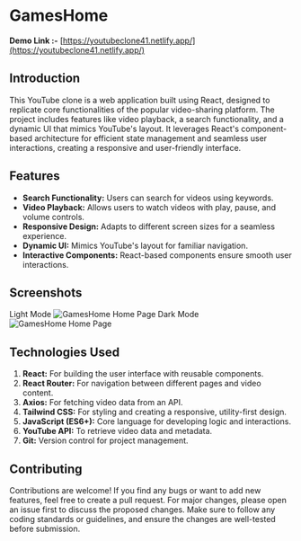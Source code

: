 # GamesHome

**Demo Link :-** [https://youtubeclone41.netlify.app/](https://youtubeclone41.netlify.app/)

## Introduction

This YouTube clone is a web application built using React, designed to replicate core functionalities of the popular video-sharing platform. The project includes features like video playback, a search functionality, and a dynamic UI that mimics YouTube's layout. It leverages React's component-based architecture for efficient state management and seamless user interactions, creating a responsive and user-friendly interface.

## Features

- **Search Functionality:** Users can search for videos using keywords.
- **Video Playback:** Allows users to watch videos with play, pause, and volume controls.
- **Responsive Design:** Adapts to different screen sizes for a seamless experience.
- **Dynamic UI:** Mimics YouTube's layout for familiar navigation.
- **Interactive Components:** React-based components ensure smooth user interactions.

## Screenshots

Light Mode
![GamesHome Home Page](https://i.imghippo.com/files/E06Tk1727722137.png)
Dark Mode
![GamesHome Home Page](https://i.imghippo.com/files/qJocf1727722032.png)

## Technologies Used

1. **React:** For building the user interface with reusable components.
2. **React Router:** For navigation between different pages and video content.
3. **Axios:** For fetching video data from an API.
4. **Tailwind CSS:** For styling and creating a responsive, utility-first design.
5. **JavaScript (ES6+):** Core language for developing logic and interactions.
6. **YouTube API:** To retrieve video data and metadata.
7. **Git:** Version control for project management.

## Contributing

Contributions are welcome! If you find any bugs or want to add new features, feel free to create a pull request. For major changes, please open an issue first to discuss the proposed changes. Make sure to follow any coding standards or guidelines, and ensure the changes are well-tested before submission.
